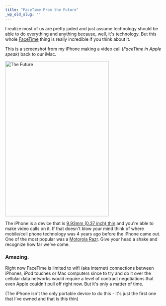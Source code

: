 ```yaml
---
title: "FaceTime From the Future"
_wp_old_slug: ''
---
```

<p>I realize most of us are pretty jaded and just assume technology should be able to do everything and anything because, well, it's technology.  But this whole <a href="http://www.apple.com/mac/facetime/">FaceTime</a> thing is really incredible if you think about it.</p>
<p>This is a screenshot from my iPhone making a video call (<em>FaceTime in Apple speak</em>) back to our iMac.</p>
<p><a href="http://www.flickr.com/photos/lemon/5102413679/" title="The Future by iChris, on Flickr"><img src="http://farm5.static.flickr.com/4091/5102413679_101417a45b.jpg" width="333" height="500" alt="The Future" /></a></p>
<p>The iPhone is a device that is <a href="http://www.apple.com/iphone/specs.html">9.93mm (0.37 inch) thin</a> and you're able to make video calls on it.  If that doesn't blow your mind think of where mobile/cell phone technology was 4 years ago before the iPhone came out.  One of the most popular was a <a href="http://www.google.ca/images?client=safari&rls=en&oe=UTF-8&redir_esc=&q=motorola+razr&um=1&ie=UTF-8&source=univ&ei=aavATJKpFYegnQfpldT-CQ&sa=X&oi=image_result_group&ct=title&resnum=4&ved=0CEYQsAQwAw&biw=1288&bih=671">Motorola Razr</a>.  Give your head a shake and recognize how far we've come.</p>
<h3>Amazing.</h3>
<p>Right now FaceTime is limited to wifi (aka internet) connections between iPhones, iPod touches or Mac computers since to try and do it over the cellular data networks would require a level of contract negotiations that even Apple couldn't pull off right now.  But it's only a matter of time.</p>
<p>(The iPhone isn't the only portable device to do this - it's just the first one that I've owned and that is this thin)</p>
